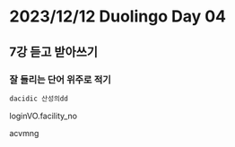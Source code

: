 # 2023/12/12 Duolingo Day 04

## 7강 듣고 받아쓰기

### 잘 들리는 단어 위주로 적기

``` javascript
dacidic 산성의dd
```

loginVO.facility_no

acvmng 

